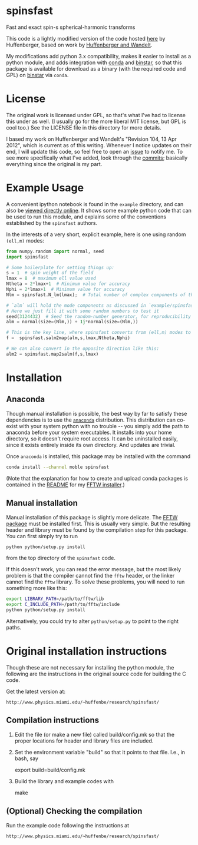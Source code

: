 # spinsfast
Fast and exact spin-s spherical-harmonic transforms

This code is a lightly modified version of the code hosted
[here](http://astrophysics.physics.fsu.edu/~huffenbe/research/spinsfast/index.html)
by Huffenberger, based on work by
[Huffenberger and Wandelt](http://stacks.iop.org/0067-0049/189/255).

My modifications add python 3.x compatibility, makes it easier to install as a
python module, and adds integration with [conda](http://conda.pydata.org/docs/)
and [binstar](https://binstar.org/), so that this package is available for
download as a binary (with the required code and GPL) on
[binstar](https://binstar.org/moble/spinsfast) via `conda`.


# License

The original work is licensed under GPL, so that's what I've had to license
this under as well.  (I usually go for the more liberal MIT license, but GPL is
cool too.)  See the LICENSE file in this directory for more details.

I based my work on Huffenberger and Wandelt's "Revision 104, 13 Apr 2012",
which is current as of this writing.  Whenever I notice updates on their end, I
will update this code, so feel free to open an
[issue](https://github.com/moble/spinsfast/issues) to notify me.  To see more
specifically what I've added, look through the
[commits](https://github.com/moble/spinsfast/commits/master); basically
everything since the original is my part.


# Example Usage

A convenient ipython notebook is found in the `example` directory, and can also
be [viewed directly online](http://nbviewer.ipython.org/github/moble/spinsfast/blob/master/example/spinsfast.ipynb).
It shows some example python code that can be used to run this module, and explains
some of the conventions established by the `spinsfast` authors.

In the interests of a very short, explicit example, here is one using random `(ell,m)` modes:

```python
from numpy.random import normal, seed
import spinsfast

# Some boilerplate for setting things up:
s = 1  # spin weight of the field
lmax = 8  # maximum ell value used
Ntheta = 2*lmax+1  # Minimum value for accuracy
Nphi = 2*lmax+1  # Minimum value for accuracy
Nlm = spinsfast.N_lm(lmax);  # Total number of complex components of the mode decomposition

# `alm` will hold the mode components as discussed in `example/spinsfast.ipynb`
# Here we just fill it with some random numbers to test it
seed(3124432)  # Seed the random-number generator, for reproducibility
alm = normal(size=(Nlm,)) + 1j*normal(size=(Nlm,))

# This is the key line, where spinsfast converts from (ell,m) modes to values in physical space
f =  spinsfast.salm2map(alm,s,lmax,Ntheta,Nphi)

# We can also convert in the opposite direction like this:
alm2 = spinsfast.map2salm(f,s,lmax)
```


# Installation

## Anaconda

Though manual installation is possible, the best way by far to satisfy these
dependencies is to use the [`anaconda`](http://continuum.io/downloads)
distribution.  This distribution can co-exist with your system python with no
trouble -- you simply add the path to anaconda before your system executables.
It installs into your home directory, so it doesn't require root access.  It
can be uninstalled easily, since it exists entirely inside its own directory.
And updates are trivial.

Once `anaconda` is installed, this package may be installed with the command

```bash
conda install --channel moble spinsfast
```

(Note that the explanation for how to create and upload conda packages is
contained in the [README](https://github.com/moble/fftw/blob/master/README.md)
for my [FFTW installer](https://github.com/moble/fftw).)

## Manual installation

Manual installation of this package is slightly more delicate.  The
[FFTW package](http://www.fftw.org/) must be installed first.  This is usually
very simple.  But the resulting header and library must be found by the
compilation step for this package.  You can first simply try to run

```bash
python python/setup.py install
```

from the top directory of the `spinsfast` code.

If this doesn't work, you can read the error message, but the most likely
problem is that the compiler cannot find the `fftw` header, or the linker
cannot find the `fftw` library.  To solve these problems, you will need to run
something more like this:

```bash
export LIBRARY_PATH=/path/to/fftw/lib
export C_INCLUDE_PATH=/path/to/fftw/include
python python/setup.py install
```

Alternatively, you could try to alter `python/setup.py` to point to the right
paths.


# Original installation instructions

Though these are not necessary for installing the python module, the following
are the instructions in the original source code for building the C code.

Get the latest version at:

    http://www.physics.miami.edu/~huffenbe/research/spinsfast/

## Compilation instructions

  1. Edit the file (or make a new file) called build/config.mk so that the proper locations for header and library files are included.

  2. Set the environment variable "build" so that it points to that file. I.e., in bash, say

        export build=build/config.mk 

  3. Build the library and example codes with 

        make

## (Optional) Checking the compilation

Run the example code following the instructions at 

    http://www.physics.miami.edu/~huffenbe/research/spinsfast/
